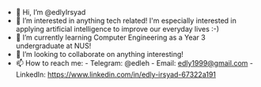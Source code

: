 - 👋 Hi, I’m @edlyIrsyad
- 👀 I’m interested in anything tech related! I'm especially interested in applying artificial intelligence to improve our everyday lives :-)
- 🌱 I’m currently learning Computer Engineering as a Year 3 undergraduate at NUS!
- 💞️ I’m looking to collaborate on anything interesting!
- 📫 How to reach me:
      - Telegram: @edleh
      - Email: edly1999@gmail.com
      - LinkedIn: https://www.linkedin.com/in/edly-irsyad-67322a191
